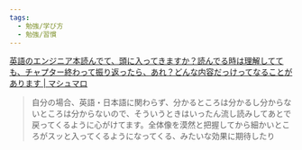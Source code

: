 ```yaml
---
tags:
  - 勉強/学び方
  - 勉強/習慣
---
```

[英語のエンジニア本読んでて、頭に入ってきますか？読んでる時は理解してても、チャプター終わって振り返ったら、あれ？どんな内容だっけってなることがあります | マシュマロ](https://marshmallow-qa.com/messages/08fa71cc-ce60-42ba-b34b-2a08fb95d295?utm_medium=twitter&utm_source=answer)

>自分の場合、英語・日本語に関わらず、分かるところは分かるし分からないところは分からないので、そういうときはいったん流し読みしてあとで戻ってくるように心がけてます。全体像を漠然と把握してから細かいところがスッと入ってくるようになってくる、みたいな効果に期待したり

